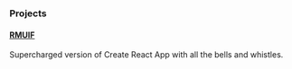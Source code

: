 ### Projects

#### [RMUIF](https://github.com/rmuif)
Supercharged version of Create React App with all the bells and whistles.
